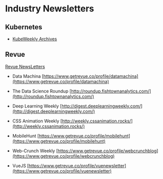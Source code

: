 # Industry Newsletters

## Kubernetes

- [KubeWeekly Archives](https://us10.campaign-archive.com/home/?u=3885586f8f1175194017967d6&id=11c1b8bcb2)

## Revue 

[Revue NewsLetters](https://www.getrevue.co)

- Data Machina [https://www.getrevue.co/profile/datamachina](https://www.getrevue.co/profile/datamachina)

- The Data Science Roundup [http://roundup.fishtownanalytics.com/](http://roundup.fishtownanalytics.com/)

- Deep Learning Weekly [http://digest.deeplearningweekly.com/](http://digest.deeplearningweekly.com/)

- CSS Animation Weekly [http://weekly.cssanimation.rocks/](http://weekly.cssanimation.rocks/)

- MobileHunt [https://www.getrevue.co/profile/mobilehunt](https://www.getrevue.co/profile/mobilehunt)

- Web-Crunch Weekly [https://www.getrevue.co/profile/webcrunchblog](https://www.getrevue.co/profile/webcrunchblog)

- VueJS [https://www.getrevue.co/profile/vuenewsletter](https://www.getrevue.co/profile/vuenewsletter)

